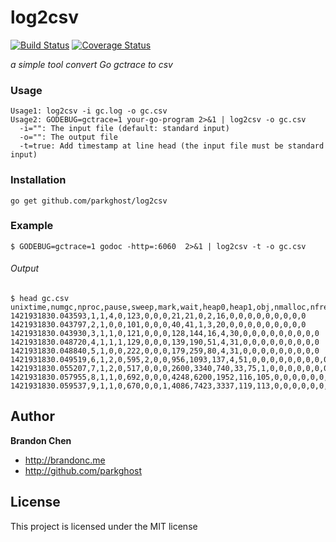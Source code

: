 log2csv
=======

[![Build Status](https://travis-ci.org/parkghost/log2csv.png)](https://travis-ci.org/parkghost/log2csv) 
[![Coverage Status](https://coveralls.io/repos/parkghost/log2csv/badge.svg)](https://coveralls.io/r/parkghost/log2csv)

*a simple tool convert Go gctrace to csv*

### Usage

```
Usage1: log2csv -i gc.log -o gc.csv
Usage2: GODEBUG=gctrace=1 your-go-program 2>&1 | log2csv -o gc.csv
  -i="": The input file (default: standard input)
  -o="": The output file
  -t=true: Add timestamp at line head (the input file must be standard input)
```

### Installation
```
go get github.com/parkghost/log2csv
```

### Example
```
$ GODEBUG=gctrace=1 godoc -http=:6060  2>&1 | log2csv -t -o gc.csv
```

###### Output
```
$ head gc.csv
unixtime,numgc,nproc,pause,sweep,mark,wait,heap0,heap1,obj,nmalloc,nfree,goroutines,nspan,nbgsweep,npausesweep,nhandoff,nhandoffcnt,nsteal,nstealcnt,nprocyield,nosyield,nsleep
1421931830.043593,1,1,4,0,123,0,0,0,21,21,0,2,16,0,0,0,0,0,0,0,0,0
1421931830.043797,2,1,0,0,101,0,0,0,40,41,1,3,20,0,0,0,0,0,0,0,0,0
1421931830.043930,3,1,1,0,121,0,0,0,128,144,16,4,30,0,0,0,0,0,0,0,0,0
1421931830.048720,4,1,1,1,129,0,0,0,139,190,51,4,31,0,0,0,0,0,0,0,0,0
1421931830.048840,5,1,0,0,222,0,0,0,179,259,80,4,31,0,0,0,0,0,0,0,0,0
1421931830.049519,6,1,2,0,595,2,0,0,956,1093,137,4,51,0,0,0,0,0,0,0,0,0
1421931830.055207,7,1,2,0,517,0,0,0,2600,3340,740,33,75,1,0,0,0,0,0,0,0,0
1421931830.057955,8,1,1,0,692,0,0,0,4248,6200,1952,116,105,0,0,0,0,0,0,0,0,0
1421931830.059537,9,1,1,0,670,0,0,1,4086,7423,3337,119,113,0,0,0,0,0,0,0,0,0
```

Author
-------

**Brandon Chen**

+ http://brandonc.me
+ http://github.com/parkghost
 
License
---------------------

This project is licensed under the MIT license